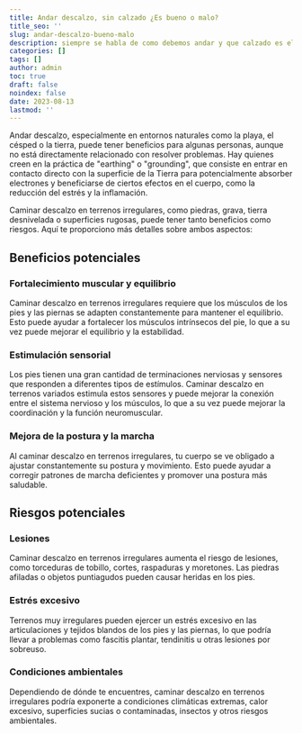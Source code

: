 ```yaml
---
title: Andar descalzo, sin calzado ¿Es bueno o malo?
title_seo: ''
slug: andar-descalzo-bueno-malo
description: siempre se habla de como debemos andar y que calzado es el más adecuado, pero en fechas de verano tendemos a descalzarnos y andar descalzos, a continuación os contamos sus beneficios y cuando no se debe andar descalzo.
categories: []
tags: []
author: admin
toc: true
draft: false
noindex: false
date: 2023-08-13
lastmod: ''
---
```

Andar descalzo, especialmente en entornos naturales como la playa, el césped o la tierra, puede tener beneficios para algunas personas, aunque no está directamente relacionado con resolver problemas. Hay quienes creen en la práctica de "earthing" o "grounding", que consiste en entrar en contacto directo con la superficie de la Tierra para potencialmente absorber electrones y beneficiarse de ciertos efectos en el cuerpo, como la reducción del estrés y la inflamación.

Caminar descalzo en terrenos irregulares, como piedras, grava, tierra desnivelada o superficies rugosas, puede tener tanto beneficios como riesgos. Aquí te proporciono más detalles sobre ambos aspectos:

## Beneficios potenciales

### Fortalecimiento muscular y equilibrio

Caminar descalzo en terrenos irregulares requiere que los músculos de los pies y las piernas se adapten constantemente para mantener el equilibrio. Esto puede ayudar a fortalecer los músculos intrínsecos del pie, lo que a su vez puede mejorar el equilibrio y la estabilidad.

### Estimulación sensorial

Los pies tienen una gran cantidad de terminaciones nerviosas y sensores que responden a diferentes tipos de estímulos. Caminar descalzo en terrenos variados estimula estos sensores y puede mejorar la conexión entre el sistema nervioso y los músculos, lo que a su vez puede mejorar la coordinación y la función neuromuscular.

### Mejora de la postura y la marcha

Al caminar descalzo en terrenos irregulares, tu cuerpo se ve obligado a ajustar constantemente su postura y movimiento. Esto puede ayudar a corregir patrones de marcha deficientes y promover una postura más saludable.

## Riesgos potenciales

### Lesiones

Caminar descalzo en terrenos irregulares aumenta el riesgo de lesiones, como torceduras de tobillo, cortes, raspaduras y moretones. Las piedras afiladas o objetos puntiagudos pueden causar heridas en los pies.

### Estrés excesivo

Terrenos muy irregulares pueden ejercer un estrés excesivo en las articulaciones y tejidos blandos de los pies y las piernas, lo que podría llevar a problemas como fascitis plantar, tendinitis u otras lesiones por sobreuso.

### Condiciones ambientales

Dependiendo de dónde te encuentres, caminar descalzo en terrenos irregulares podría exponerte a condiciones climáticas extremas, calor excesivo, superficies sucias o contaminadas, insectos y otros riesgos ambientales.